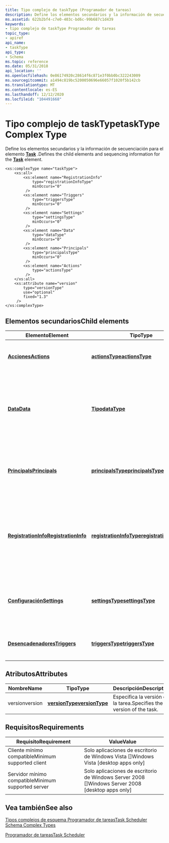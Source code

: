 ```yaml
---
title: Tipo complejo de taskType (Programador de tareas)
description: Define los elementos secundarios y la información de secuenciación para el elemento Task.
ms.assetid: 622b2bf4-c7e0-403c-bd6c-99b687c1d439
keywords:
- tipo complejo de taskType Programador de tareas
topic_type:
- apiref
api_name:
- taskType
api_type:
- Schema
ms.topic: reference
ms.date: 05/31/2018
api_location: ''
ms.openlocfilehash: 0e86174920c28614f6c871e3f0bb0bc322243009
ms.sourcegitcommit: a1494c819bc5200050696e66057f1020f5b142cb
ms.translationtype: MT
ms.contentlocale: es-ES
ms.lasthandoff: 12/12/2020
ms.locfileid: "104491668"
---
```

# <a name="tasktype-complex-type"></a><span data-ttu-id="06853-104">Tipo complejo de taskType</span><span class="sxs-lookup"><span data-stu-id="06853-104">taskType Complex Type</span></span>

<span data-ttu-id="06853-105">Define los elementos secundarios y la información de secuenciación para el elemento [**Task**](taskschedulerschema-task-element.md) .</span><span class="sxs-lookup"><span data-stu-id="06853-105">Defines the child elements and sequencing information for the [**Task**](taskschedulerschema-task-element.md) element.</span></span>

``` syntax
<xs:complexType name="taskType">
    <xs:all>
        <xs:element name="RegistrationInfo"
            type="registrationInfoType"
            minOccurs="0"
         />
        <xs:element name="Triggers"
            type="triggersType"
            minOccurs="0"
         />
        <xs:element name="Settings"
            type="settingsType"
            minOccurs="0"
         />
        <xs:element name="Data"
            type="dataType"
            minOccurs="0"
         />
        <xs:element name="Principals"
            type="principalsType"
            minOccurs="0"
         />
        <xs:element name="Actions"
            type="actionsType"
         />
    </xs:all>
    <xs:attribute name="version"
        type="versionType"
        use="optional"
        fixed="1.3"
     />
</xs:complexType>
```

## <a name="child-elements"></a><span data-ttu-id="06853-106">Elementos secundarios</span><span class="sxs-lookup"><span data-stu-id="06853-106">Child elements</span></span>



| <span data-ttu-id="06853-107">Elemento</span><span class="sxs-lookup"><span data-stu-id="06853-107">Element</span></span>                                                                           | <span data-ttu-id="06853-108">Tipo</span><span class="sxs-lookup"><span data-stu-id="06853-108">Type</span></span>                                                                                 | <span data-ttu-id="06853-109">Descripción</span><span class="sxs-lookup"><span data-stu-id="06853-109">Description</span></span>                                                                                                                         |
|-----------------------------------------------------------------------------------|--------------------------------------------------------------------------------------|-------------------------------------------------------------------------------------------------------------------------------------|
| [<span data-ttu-id="06853-110">**Acciones**</span><span class="sxs-lookup"><span data-stu-id="06853-110">**Actions**</span></span>](taskschedulerschema-actions-tasktype-element.md)                   | [<span data-ttu-id="06853-111">**actionsType**</span><span class="sxs-lookup"><span data-stu-id="06853-111">**actionsType**</span></span>](taskschedulerschema-actionstype-complextype.md)                   | <span data-ttu-id="06853-112">Especifica las acciones realizadas por la tarea.</span><span class="sxs-lookup"><span data-stu-id="06853-112">Specifies the actions performed by the task.</span></span><br/>                                                                             |
| [<span data-ttu-id="06853-113">**Data**</span><span class="sxs-lookup"><span data-stu-id="06853-113">**Data**</span></span>](taskschedulerschema-data-tasktype-element.md)                         | [<span data-ttu-id="06853-114">**Tipo**</span><span class="sxs-lookup"><span data-stu-id="06853-114">**dataType**</span></span>](taskschedulerschema-datatype-complextype.md)                         | <span data-ttu-id="06853-115">Especifica los datos de suma que están asociados a la tarea, pero que no usa el servicio Programador de tareas.</span><span class="sxs-lookup"><span data-stu-id="06853-115">Specifies addition data that is associated with the task, but is otherwise unused by the Task Scheduler service.</span></span><br/>         |
| [<span data-ttu-id="06853-116">**Principals**</span><span class="sxs-lookup"><span data-stu-id="06853-116">**Principals**</span></span>](taskschedulerschema-principals-tasktype-element.md)             | [<span data-ttu-id="06853-117">**principalsType**</span><span class="sxs-lookup"><span data-stu-id="06853-117">**principalsType**</span></span>](taskschedulerschema-principalstype-complextype.md)             | <span data-ttu-id="06853-118">Especifica los contextos de seguridad que se pueden usar para ejecutar la tarea.</span><span class="sxs-lookup"><span data-stu-id="06853-118">Specifies the security contexts that can be used to run the task.</span></span><br/>                                                        |
| [<span data-ttu-id="06853-119">**RegistrationInfo**</span><span class="sxs-lookup"><span data-stu-id="06853-119">**RegistrationInfo**</span></span>](taskschedulerschema-registrationinfo-tasktype-element.md) | [<span data-ttu-id="06853-120">**registrationInfoType**</span><span class="sxs-lookup"><span data-stu-id="06853-120">**registrationInfoType**</span></span>](taskschedulerschema-registrationinfotype-complextype.md) | <span data-ttu-id="06853-121">Especifica la información administrativa de la tarea, como el autor de la tarea y la fecha en que se registra la tarea.</span><span class="sxs-lookup"><span data-stu-id="06853-121">Specifies administrative information about the task, such as the author of the task and the date the task is registered.</span></span><br/> |
| [<span data-ttu-id="06853-122">**Configuración**</span><span class="sxs-lookup"><span data-stu-id="06853-122">**Settings**</span></span>](taskschedulerschema-settings-tasktype-element.md)                 | [<span data-ttu-id="06853-123">**settingsType**</span><span class="sxs-lookup"><span data-stu-id="06853-123">**settingsType**</span></span>](taskschedulerschema-settingstype-complextype.md)                 | <span data-ttu-id="06853-124">Especifica la configuración que el Programador de tareas utiliza para realizar la tarea.</span><span class="sxs-lookup"><span data-stu-id="06853-124">Specifies the settings that the Task Scheduler uses to perform the task.</span></span><br/>                                                 |
| [<span data-ttu-id="06853-125">**Desencadenadores**</span><span class="sxs-lookup"><span data-stu-id="06853-125">**Triggers**</span></span>](taskschedulerschema-triggers-tasktype-element.md)                 | [<span data-ttu-id="06853-126">**triggersType**</span><span class="sxs-lookup"><span data-stu-id="06853-126">**triggersType**</span></span>](taskschedulerschema-triggerstype-complextype.md)                 | <span data-ttu-id="06853-127">Especifica los desencadenadores que inician la tarea.</span><span class="sxs-lookup"><span data-stu-id="06853-127">Specifies the triggers that start the task.</span></span><br/>                                                                              |



## <a name="attributes"></a><span data-ttu-id="06853-128">Atributos</span><span class="sxs-lookup"><span data-stu-id="06853-128">Attributes</span></span>



| <span data-ttu-id="06853-129">Nombre</span><span class="sxs-lookup"><span data-stu-id="06853-129">Name</span></span>    | <span data-ttu-id="06853-130">Tipo</span><span class="sxs-lookup"><span data-stu-id="06853-130">Type</span></span>                                                              | <span data-ttu-id="06853-131">Descripción</span><span class="sxs-lookup"><span data-stu-id="06853-131">Description</span></span>                                   |
|---------|-------------------------------------------------------------------|-----------------------------------------------|
| <span data-ttu-id="06853-132">version</span><span class="sxs-lookup"><span data-stu-id="06853-132">version</span></span> | [<span data-ttu-id="06853-133">**versionType**</span><span class="sxs-lookup"><span data-stu-id="06853-133">**versionType**</span></span>](taskschedulerschema-versiontype-simpletype.md) | <span data-ttu-id="06853-134">Especifica la versión de la tarea.</span><span class="sxs-lookup"><span data-stu-id="06853-134">Specifies the version of the task.</span></span><br/> |



## <a name="requirements"></a><span data-ttu-id="06853-135">Requisitos</span><span class="sxs-lookup"><span data-stu-id="06853-135">Requirements</span></span>



| <span data-ttu-id="06853-136">Requisito</span><span class="sxs-lookup"><span data-stu-id="06853-136">Requirement</span></span> | <span data-ttu-id="06853-137">Value</span><span class="sxs-lookup"><span data-stu-id="06853-137">Value</span></span> |
|-------------------------------------|------------------------------------------------------|
| <span data-ttu-id="06853-138">Cliente mínimo compatible</span><span class="sxs-lookup"><span data-stu-id="06853-138">Minimum supported client</span></span><br/> | <span data-ttu-id="06853-139">Solo aplicaciones de escritorio de Windows Vista \[\]</span><span class="sxs-lookup"><span data-stu-id="06853-139">Windows Vista \[desktop apps only\]</span></span><br/>       |
| <span data-ttu-id="06853-140">Servidor mínimo compatible</span><span class="sxs-lookup"><span data-stu-id="06853-140">Minimum supported server</span></span><br/> | <span data-ttu-id="06853-141">Solo aplicaciones de escritorio de Windows Server 2008 \[\]</span><span class="sxs-lookup"><span data-stu-id="06853-141">Windows Server 2008 \[desktop apps only\]</span></span><br/> |



## <a name="see-also"></a><span data-ttu-id="06853-142">Vea también</span><span class="sxs-lookup"><span data-stu-id="06853-142">See also</span></span>

<dl> <dt>

[<span data-ttu-id="06853-143">Tipos complejos de esquema Programador de tareas</span><span class="sxs-lookup"><span data-stu-id="06853-143">Task Scheduler Schema Complex Types</span></span>](task-scheduler-schema-complex-types.md)
</dt> <dt>

[<span data-ttu-id="06853-144">Programador de tareas</span><span class="sxs-lookup"><span data-stu-id="06853-144">Task Scheduler</span></span>](task-scheduler-start-page.md)
</dt> </dl>

 

 






